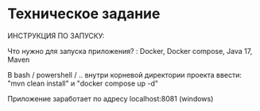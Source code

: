 # Техническое задание

ИНСТРУКЦИЯ ПО ЗАПУСКУ:

Что нужно для запуска приложения? : Docker, Docker compose, Java 17, Maven

В bash / powershell / .. внутри корневой директории проекта ввести: "mvn clean install" и "docker compose up -d"

Приложение заработает по адресу localhost:8081 (windows)
